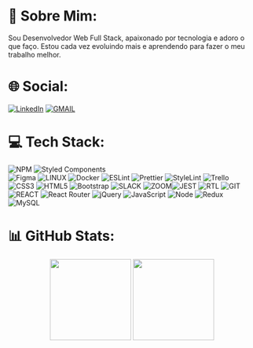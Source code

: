# 💫 Sobre Mim:

Sou Desenvolvedor Web Full Stack, apaixonado por tecnologia e adoro o que faço. Estou cada vez evoluindo mais e aprendendo para fazer o meu trabalho melhor.

# 🌐 Social:

[![LinkedIn](https://img.shields.io/badge/-LinkedIn-%230077B5?style=for-the-badge&logo=linkedin&logoColor=white)](https://linkedin.com/in/ruanportella)
[![GMAIL](https://img.shields.io/badge/-Gmail-%23333?style=for-the-badge&logo=gmail&logoColor=white)](mailto:ruanmorales29@gmail.com) 

# 💻 Tech Stack:

![NPM](https://img.shields.io/badge/NPM-%23000000.svg?style=for-the-badge&logo=npm&logoColor=white) 
![Styled Components](https://img.shields.io/badge/styled--components-DB7093?style=for-the-badge&logo=styled-components&logoColor=white) 	
![Figma](https://img.shields.io/badge/figma-%23F24E1E.svg?style=for-the-badge&logo=figma&logoColor=white) 
![LINUX](https://img.shields.io/badge/Linux-FCC624?style=for-the-badge&logo=linux&logoColor=black) 
![Docker](https://img.shields.io/badge/docker-%230db7ed.svg?style=for-the-badge&logo=docker&logoColor=white) 
![ESLint](https://img.shields.io/badge/ESLint-4B3263?style=for-the-badge&logo=eslint&logoColor=white) 
![Prettier](https://img.shields.io/badge/prettier-1A2C34?style=for-the-badge&logo=prettier&logoColor=F7BA3E)
![StyleLint](https://img.shields.io/badge/stylelint-000?style=for-the-badge&logo=stylelint&logoColor=white)
![Trello](https://img.shields.io/badge/Trello-%23026AA7.svg?style=for-the-badge&logo=Trello&logoColor=white) 
![CSS3](https://img.shields.io/badge/css3-%231572B6.svg?style=for-the-badge&logo=css3&logoColor=white) 
![HTML5](https://img.shields.io/badge/html5-%23E34F26.svg?style=for-the-badge&logo=html5&logoColor=white) 
![Bootstrap](https://img.shields.io/badge/bootstrap-%23563D7C.svg?style=for-the-badge&logo=bootstrap&logoColor=white) 
![SLACK](https://img.shields.io/badge/Slack-4A154B?style=for-the-badge&logo=slack&logoColor=white) 
![ZOOM](https://img.shields.io/badge/Zoom-2D8CFF?style=for-the-badge&logo=zoom&logoColor=white)![JEST](https://img.shields.io/badge/Jest-C21325?style=for-the-badge&logo=jest&logoColor=white) 
![RTL](https://img.shields.io/badge/testing%20library-323330?style=for-the-badge&logo=testing-library&logoColor=red)
![GIT](https://img.shields.io/badge/GIT-E44C30?style=for-the-badge&logo=git&logoColor=white)
![REACT](https://img.shields.io/badge/React-002160?style=for-the-badge&logo=react&logoColor=61DAFB)
![React Router](https://img.shields.io/badge/React_Router-CA4245?style=for-the-badge&logo=react-router&logoColor=white)
![jQuery](https://img.shields.io/badge/jQuery-0769AD?style=for-the-badge&logo=jquery&logoColor=white)
![JavaScript](https://img.shields.io/badge/JavaScript-F7DF1E?style=for-the-badge&logo=javascript&logoColor=black)
![Node](https://img.shields.io/badge/Node.js-43853D?style=for-the-badge&logo=node.js&logoColor=white)
![Redux](https://img.shields.io/badge/Redux-593D88?style=for-the-badge&logo=redux&logoColor=white)
![MySQL](https://img.shields.io/badge/MySQL-005C84?style=for-the-badge&logo=mysql&logoColor=white)

# 📊 GitHub Stats:

<div align="center">
  <img height="165em" src="https://github-readme-stats-wheat-zeta-39.vercel.app/api?username=Ruan-Portella&show_icons=true&&include_all_commits=true&count_private=true&cache_seconds=14400&theme=dark"/>
  <img height="165em" src="https://github-readme-stats.vercel.app/api/top-langs/?username=Ruan-Portella&layout=compact&langs_count=10&theme=dark"/>
</div>

